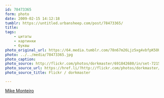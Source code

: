 ```yaml
---
id: 78473365
form: photo
date: 2009-02-15 14:12:18
tumblr: https://untitled.urbansheep.com/post/78473365/
title:
tags:
    - цитаты
    - картинки
    - буквы
photo_original_url: https://64.media.tumblr.com/78n67m26Ljz5xg4vbfpK5OUzo1_500.jpg
photo: ../../media/78473365.jpg
photo_caption:
photo_source: http://flickr.com/photos/dorkmaster/691842680/in/set-72157600348449928/
photo_source_url: https://href.li/?http://flickr.com/photos/dorkmaster/691842680/in/set-72157600348449928/
photo_source_title: Flickr / dorkmaster

---
```


<p><a href="http://flickr.com/photos/dorkmaster/sets/72157600348449928/">Mike Monteiro</a></p>
